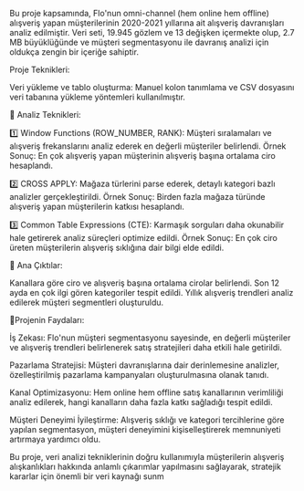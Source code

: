 Bu proje kapsamında, Flo'nun omni-channel (hem online hem offline) alışveriş yapan müşterilerinin 2020-2021 yıllarına ait alışveriş davranışları analiz edilmiştir.
Veri seti, 19.945 gözlem ve 13 değişken içermekte olup, 2.7 MB büyüklüğünde ve müşteri segmentasyonu ile davranış analizi için oldukça zengin bir içeriğe sahiptir.

Proje Teknikleri:

Veri yükleme ve tablo oluşturma: Manuel kolon tanımlama ve CSV dosyasını veri tabanına yükleme yöntemleri kullanılmıştır.

🔹 Analiz Teknikleri:

1️⃣ Window Functions (ROW_NUMBER, RANK):
Müşteri sıralamaları ve alışveriş frekanslarını analiz ederek en değerli müşteriler belirlendi.
Örnek Sonuç: En çok alışveriş yapan müşterinin alışveriş başına ortalama ciro hesaplandı.

2️⃣ CROSS APPLY:
Mağaza türlerini parse ederek, detaylı kategori bazlı analizler gerçekleştirildi.
Örnek Sonuç: Birden fazla mağaza türünde alışveriş yapan müşterilerin katkısı hesaplandı.

3️⃣ Common Table Expressions (CTE):
Karmaşık sorguları daha okunabilir hale getirerek analiz süreçleri optimize edildi.
Örnek Sonuç: En çok ciro üreten müşterilerin alışveriş sıklığına dair bilgi elde edildi.

🔹 Ana Çıktılar:

Kanallara göre ciro ve alışveriş başına ortalama cirolar belirlendi.
Son 12 ayda en çok ilgi gören kategoriler tespit edildi.
Yıllık alışveriş trendleri analiz edilerek müşteri segmentleri oluşturuldu.

🔹Projenin Faydaları:

İş Zekası: Flo'nun müşteri segmentasyonu sayesinde, en değerli müşteriler ve alışveriş trendleri belirlenerek satış stratejileri daha etkili hale getirildi.

Pazarlama Stratejisi: Müşteri davranışlarına dair derinlemesine analizler, özelleştirilmiş pazarlama kampanyaları oluşturulmasına olanak tanıdı.

Kanal Optimizasyonu: Hem online hem offline satış kanallarının verimliliği analiz edilerek, hangi kanalların daha fazla katkı sağladığı tespit edildi.

Müşteri Deneyimi İyileştirme: Alışveriş sıklığı ve kategori tercihlerine göre yapılan segmentasyon, müşteri deneyimini kişiselleştirerek memnuniyeti artırmaya yardımcı oldu.

Bu proje, veri analizi tekniklerinin doğru kullanımıyla müşterilerin alışveriş alışkanlıkları hakkında anlamlı çıkarımlar yapılmasını sağlayarak, stratejik kararlar için önemli bir veri kaynağı sunm
